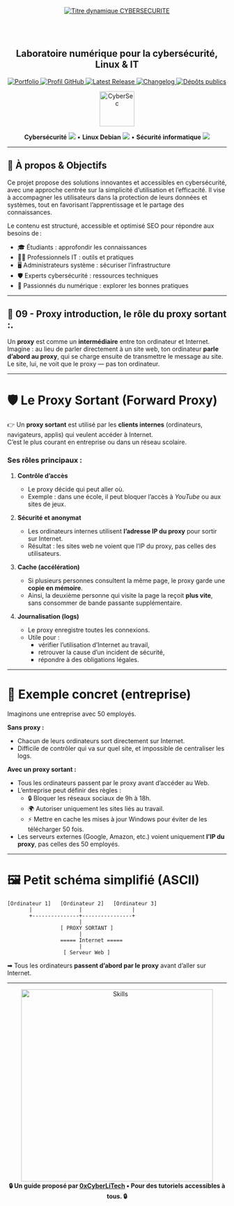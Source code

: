 <div align="center">

  <br></br>
  
  <a href="https://github.com/0xCyberLiTech">
  <img src="https://readme-typing-svg.herokuapp.com?font=JetBrains+Mono&size=50&duration=6000&pause=1000000000&color=FF0048&center=true&vCenter=true&width=1100&lines=%3ECYBERSECURITE_" alt="Titre dynamique CYBERSECURITE" />
  </a>
  
  <br></br>

  <h2>Laboratoire numérique pour la cybersécurité, Linux & IT</h2>
  
  <p align="center">
      <a href="https://0xcyberlitech.github.io/">
        <img src="https://img.shields.io/badge/Portfolio-0xCyberLiTech-181717?logo=github&style=flat-square" alt="Portfolio" />
      </a>
      <a href="https://github.com/0xCyberLiTech">
        <img src="https://img.shields.io/badge/Profil-GitHub-181717?logo=github&style=flat-square" alt="Profil GitHub" />
      </a>
      <a href="https://github.com/0xCyberLiTech/Cybersecurite/releases/latest">
        <img src="https://img.shields.io/github/v/release/0xCyberLiTech/Cybersecurite?label=version" alt="Latest Release" />
      </a>
      <a href="https://github.com/0xCyberLiTech/Cybersecurite/blob/main/CHANGELOG.md">
        <img src="https://img.shields.io/badge/📄%20CHANGELOG-Cybersecurite-blue" alt="Changelog" />
      </a>
      <a href="https://github.com/0xCyberLiTech?tab=repositories">
        <img src="https://img.shields.io/badge/Dépôts-publics-blue?style=flat-square" alt="Dépôts publics" />
      </a>
  </p>

</div>

<div align="center">
  <img src="https://img.icons8.com/fluency/96/000000/cyber-security.png" alt="CyberSec" width="80"/>
</div>

<div align="center">
  <p>
    <strong>Cybersécurité</strong> <img src="https://img.icons8.com/color/24/000000/lock--v1.png"/> • <strong>Linux Debian</strong> <img src="https://img.icons8.com/color/24/000000/linux.png"/> • <strong>Sécurité informatique</strong> <img src="https://img.icons8.com/color/24/000000/shield-security.png"/>
  </p>
</div>

---

## 🚀 À propos & Objectifs

Ce projet propose des solutions innovantes et accessibles en cybersécurité, avec une approche centrée sur la simplicité d’utilisation et l’efficacité. Il vise à accompagner les utilisateurs dans la protection de leurs données et systèmes, tout en favorisant l’apprentissage et le partage des connaissances.

Le contenu est structuré, accessible et optimisé SEO pour répondre aux besoins de :
- 🎓 Étudiants : approfondir les connaissances
- 👨‍💻 Professionnels IT : outils et pratiques
- 🖥️ Administrateurs système : sécuriser l’infrastructure
- 🛡️ Experts cybersécurité : ressources techniques
- 🚀 Passionnés du numérique : explorer les bonnes pratiques

---

## 🧭 09 - **Proxy introduction, le rôle du proxy sortant :**.

Un **proxy** est comme un **intermédiaire** entre ton ordinateur et Internet.  
Imagine : au lieu de parler directement à un site web, ton ordinateur **parle d’abord au proxy**, qui se charge ensuite de transmettre le message au site.  
Le site, lui, ne voit que le proxy — pas ton ordinateur.  

---

# 🛡️ Le Proxy Sortant (Forward Proxy)

👉 Un **proxy sortant** est utilisé par les **clients internes** (ordinateurs, navigateurs, applis) qui veulent accéder à Internet.  
C’est le plus courant en entreprise ou dans un réseau scolaire.

### Ses rôles principaux :

1. **Contrôle d’accès**  
   - Le proxy décide qui peut aller où.  
   - Exemple : dans une école, il peut bloquer l’accès à *YouTube* ou aux sites de jeux.  

2. **Sécurité et anonymat**  
   - Les ordinateurs internes utilisent **l’adresse IP du proxy** pour sortir sur Internet.  
   - Résultat : les sites web ne voient que l’IP du proxy, pas celles des utilisateurs.  

3. **Cache (accélération)**  
   - Si plusieurs personnes consultent la même page, le proxy garde une **copie en mémoire**.  
   - Ainsi, la deuxième personne qui visite la page la reçoit **plus vite**, sans consommer de bande passante supplémentaire.  

4. **Journalisation (logs)**  
   - Le proxy enregistre toutes les connexions.  
   - Utile pour :  
     - vérifier l’utilisation d’Internet au travail,  
     - retrouver la cause d’un incident de sécurité,  
     - répondre à des obligations légales.  

---

# 📖 Exemple concret (entreprise)

Imaginons une entreprise avec 50 employés.  

**Sans proxy :**  
- Chacun de leurs ordinateurs sort directement sur Internet.  
- Difficile de contrôler qui va sur quel site, et impossible de centraliser les logs.  

**Avec un proxy sortant :**  
- Tous les ordinateurs passent par le proxy avant d’accéder au Web.  
- L’entreprise peut définir des règles :  
  - 🔒 Bloquer les réseaux sociaux de 9h à 18h.  
  - 🌍 Autoriser uniquement les sites liés au travail.  
  - ⚡ Mettre en cache les mises à jour Windows pour éviter de les télécharger 50 fois.  
- Les serveurs externes (Google, Amazon, etc.) voient uniquement **l’IP du proxy**, pas celles des 50 employés.  

---

# 🖼️ Petit schéma simplifié (ASCII)

```
[Ordinateur 1]   [Ordinateur 2]   [Ordinateur 3]
       |               |                |
       +---------------+----------------+
                       |
                 [ PROXY SORTANT ]
                       |
                 ===== Internet =====
                       |
                  [ Serveur Web ]
```

➡ Tous les ordinateurs **passent d’abord par le proxy** avant d’aller sur Internet.  

---

<div align="center">
  <a href="https://github.com/0xCyberLiTech" target="_blank" rel="noopener">
    <img src="https://skillicons.dev/icons?i=linux,debian,bash,docker,nginx,git,vim,python,markdown" alt="Skills" width="440">
  </a>
</div>

<div align="center">
  <b>🔒 Un guide proposé par <a href="https://github.com/0xCyberLiTech">0xCyberLiTech</a> • Pour des tutoriels accessibles à tous. 🔒</b>
</div>

